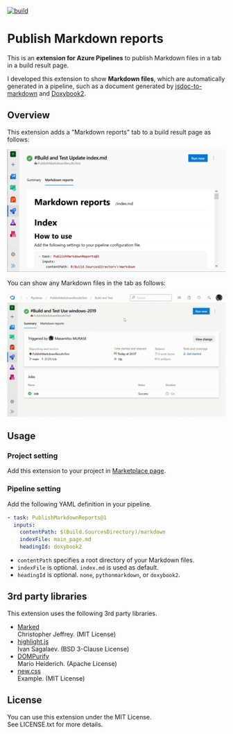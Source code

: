 [![build](https://github.com/masamitsu-murase/publish_markdown_reports/actions/workflows/build.yml/badge.svg?branch=develop)](https://github.com/masamitsu-murase/publish_markdown_reports/actions/workflows/build.yml)

# Publish Markdown reports

This is an **extension for Azure Pipelines** to publish Markdown files in a tab in a build result page.

I developed this extension to show **Markdown files**, which are automatically generated in a pipeline, such as a document generated by [jsdoc-to-markdown](https://github.com/jsdoc2md/jsdoc-to-markdown) and [Doxybook2](https://github.com/matusnovak/doxybook2).

## Overview

This extension adds a "Markdown reports" tab to a build result page as follows:

![Screenshot](images/screenshot.png)

You can show any Markdown files in the tab as follows:

![Movie](images/screenshot_movie.gif)

## Usage

### Project setting

Add this extension to your project in [Marketplace page](https://marketplace.visualstudio.com/items?itemName=MasamitsuMurase.publish-markdown-reports).

### Pipeline setting

Add the following YAML definition in your pipeline.

```yaml
- task: PublishMarkdownReports@1
  inputs:
    contentPath: $(Build.SourcesDirectory)/markdown
    indexFile: main_page.md
    headingId: doxybook2
```

* `contentPath` specifies a root directory of your Markdown files.  
* `indexFile` is optional. `index.md` is used as default.
* `headingId` is optional. `none`, `pythonmarkdown`, or `doxybook2`.

## 3rd party libraries

This extension uses the following 3rd party libraries.

* [Marked](https://github.com/markedjs/marked)  
  Christopher Jeffrey. (MIT License)
* [highlight.js](https://highlightjs.org/)  
  Ivan Sagalaev. (BSD 3-Clause License)
* [DOMPurify](https://github.com/cure53/DOMPurify)  
  Mario Heiderich. (Apache License)
* [new.css](https://newcss.net/)  
  Example. (MIT License)

## License

You can use this extension under the MIT License.  
See LICENSE.txt for more details.
